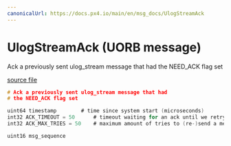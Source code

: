 ```yaml
---
canonicalUrl: https://docs.px4.io/main/en/msg_docs/UlogStreamAck
---
```


# UlogStreamAck (UORB message)

Ack a previously sent ulog_stream message that had
the NEED_ACK flag set

[source file](https://github.com/PX4/PX4-Autopilot/blob/release/1.14/msg/UlogStreamAck.msg)

```c
# Ack a previously sent ulog_stream message that had
# the NEED_ACK flag set

uint64 timestamp		# time since system start (microseconds)
int32 ACK_TIMEOUT = 50		# timeout waiting for an ack until we retry to send the message [ms]
int32 ACK_MAX_TRIES = 50	# maximum amount of tries to (re-)send a message, each time waiting ACK_TIMEOUT ms

uint16 msg_sequence

```
